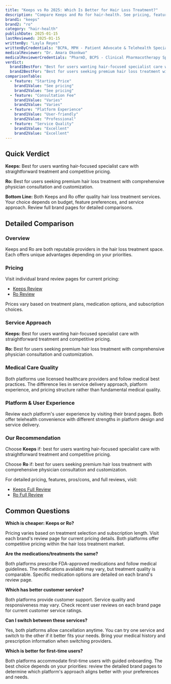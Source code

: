 ```yaml
---
title: "Keeps vs Ro 2025: Which Is Better for Hair Loss Treatment?"
description: "Compare Keeps and Ro for hair-health. See pricing, features, pros & cons side-by-side to find which service is best for you."
brand1: "keeps"
brand2: "ro"
category: "hair-health"
publishDate: 2025-01-15
lastReviewed: 2025-01-15
writtenBy: "Layla Reyes"
writtenByCredentials: "BCPA, MPH - Patient Advocate & Telehealth Specialist"
medicalReviewer: "Dr. Amara Okonkwo"
medicalReviewerCredentials: "PharmD, BCPS - Clinical Pharmacotherapy Specialist"
verdict:
  brand1BestFor: "Best for users wanting hair-focused specialist care with straightforward treatment and competitive pricing."
  brand2BestFor: "Best for users seeking premium hair loss treatment with comprehensive physician consultation and customization."
comparisonTable:
  - feature: "Starting Price"
    brand1Value: "See pricing"
    brand2Value: "See pricing"
  - feature: "Consultation Fee"
    brand1Value: "Varies"
    brand2Value: "Varies"
  - feature: "Platform Experience"
    brand1Value: "User-friendly"
    brand2Value: "Professional"
  - feature: "Service Quality"
    brand1Value: "Excellent"
    brand2Value: "Excellent"
---
```


## Quick Verdict

**Keeps:** Best for users wanting hair-focused specialist care with straightforward treatment and competitive pricing.

**Ro:** Best for users seeking premium hair loss treatment with comprehensive physician consultation and customization.

**Bottom Line:** Both Keeps and Ro offer quality hair loss treatment services. Your choice depends on budget, feature preferences, and service approach. Review full brand pages for detailed comparisons.

## Detailed Comparison

### Overview

Keeps and Ro are both reputable providers in the hair loss treatment space. Each offers unique advantages depending on your priorities.

### Pricing

Visit individual brand review pages for current pricing:
- [Keeps Review](/keeps)
- [Ro Review](/ro)

Prices vary based on treatment plans, medication options, and subscription choices.

### Service Approach

**Keeps:** Best for users wanting hair-focused specialist care with straightforward treatment and competitive pricing.

**Ro:** Best for users seeking premium hair loss treatment with comprehensive physician consultation and customization.

### Medical Care Quality

Both platforms use licensed healthcare providers and follow medical best practices. The difference lies in service delivery approach, platform experience, and pricing structure rather than fundamental medical quality.

### Platform & User Experience

Review each platform's user experience by visiting their brand pages. Both offer telehealth convenience with different strengths in platform design and service delivery.

### Our Recommendation

Choose **Keeps** if: best for users wanting hair-focused specialist care with straightforward treatment and competitive pricing.

Choose **Ro** if: best for users seeking premium hair loss treatment with comprehensive physician consultation and customization.

For detailed pricing, features, pros/cons, and full reviews, visit:
- [Keeps Full Review](/keeps)
- [Ro Full Review](/ro)

## Common Questions

**Which is cheaper: Keeps or Ro?**

Pricing varies based on treatment selection and subscription length. Visit each brand's review page for current pricing details. Both platforms offer competitive pricing within the hair loss treatment market.

**Are the medications/treatments the same?**

Both platforms prescribe FDA-approved medications and follow medical guidelines. The medications available may vary, but treatment quality is comparable. Specific medication options are detailed on each brand's review page.

**Which has better customer service?**

Both platforms provide customer support. Service quality and responsiveness may vary. Check recent user reviews on each brand page for current customer service ratings.

**Can I switch between these services?**

Yes, both platforms allow cancellation anytime. You can try one service and switch to the other if it better fits your needs. Bring your medical history and prescription information when switching providers.

**Which is better for first-time users?**

Both platforms accommodate first-time users with guided onboarding. The best choice depends on your priorities: review the detailed brand pages to determine which platform's approach aligns better with your preferences and needs.

